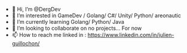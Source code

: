 - 👋 Hi, I’m @DergDev
- 👀 I’m interested in GameDev / Golang/ C#/ Unity/ Python/ areonautic
- 🌱 I’m currently learning Golang/ Python/ Java
- 💞️ I’m looking to collaborate on no projects... For now
- 📫 How to reach me linked in : https://www.linkedin.com/in/julien-guillochon/

<!---
DergDev/DergDev is a ✨ special ✨ repository because its `README.md` (this file) appears on your GitHub profile.
You can click the Preview link to take a look at your changes.
--->
